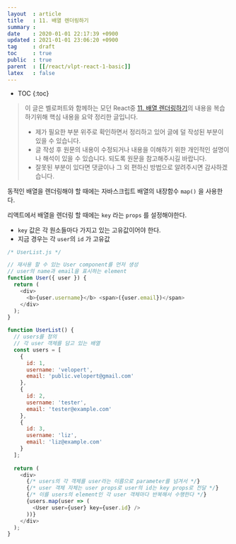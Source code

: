 ```yaml
---
layout  : article
title   : 11. 배열 렌더링하기
summary : 
date    : 2020-01-01 22:17:39 +0900
updated : 2021-01-01 23:06:20 +0900
tag     : draft
toc     : true
public  : true
parent  : [[/react/vlpt-react-1-basic]]
latex   : false
---
```

* TOC
{:toc}

> 이 글은 벨로퍼트와 함께하는 모던 React중 [11. 배열 렌더링하기](https://react.vlpt.us/basic/11-render-array.html)의 내용을 복습하기위해 핵심 내용을 요약 정리한 글입니다.
>
> * 제가 필요한 부분 위주로 확인하면서 정리하고 있어 글에 덜 작성된 부분이 있을 수 있습니다.
> * 글 작성 후 원문의 내용이 수정되거나 내용을 이해하기 위한 개인적인 설명이나 해석이 있을 수 있습니다. 되도록 원문을 참고해주시길 바랍니다.
> * 잘못된 부분이 있다면 댓글이나 그 외 편하신 방법으로 알려주시면 감사하겠습니다.

동적인 배열을 렌더링해야 할 때에는 자바스크립트 배열의 내장함수 `map()` 을 사용한다.

리액트에서 배열을 렌더링 할 때에는 `key` 라는 `props` 를 설정해야한다.

* `key` 값은 각 원소들마다 가지고 있는 고유값이어야 한다.
* 지금 경우는 각 `user`의 `id` 가 고유값

```js
/* UserList.js */

// 재사용 할 수 있는 User component를 먼저 생성
// user의 name과 email을 표시하는 element
function User({ user }) {
  return (
    <div>
      <b>{user.username}</b> <span>({user.email})</span>
    </div>
  );
}

function UserList() {
  // users를 정의 
  // 각 user 객체를 담고 있는 배열
  const users = [
    {
      id: 1,
      username: 'velopert',
      email: 'public.velopert@gmail.com'
    },
    {
      id: 2,
      username: 'tester',
      email: 'tester@example.com'
    },
    {
      id: 3,
      username: 'liz',
      email: 'liz@example.com'
    }
  ];
  
  return (
    <div>
      {/* users의 각 객체를 user라는 이름으로 parameter를 넘겨서 */}
      {/* user 객체 자체는 user props로 user의 id는 key props로 전달 */}
      {/* 이를 users의 element인 각 user 객체마다 반복해서 수행한다 */}
      {users.map(user => (
        <User user={user} key={user.id} />
      ))}
    </div>
  );
}
```

